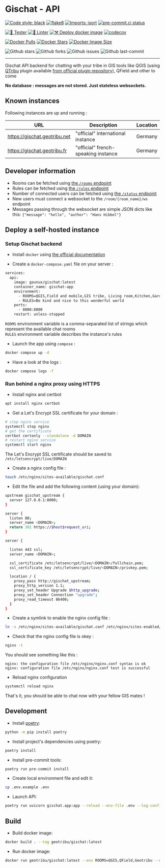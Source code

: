 # Gischat - API

[![Code style: black](https://img.shields.io/badge/code%20style-black-000000.svg)](https://github.com/psf/black)
[![flake8](https://img.shields.io/badge/linter-flake8-green)](https://flake8.pycqa.org/)
[![Imports: isort](https://img.shields.io/badge/%20imports-isort-%231674b1?style=flat&labelColor=ef8336)](https://pycqa.github.io/isort/)
[![pre-commit.ci status](https://results.pre-commit.ci/badge/github/geotribu/gischat/main.svg)](https://results.pre-commit.ci/latest/github/geotribu/gischat/main)

[![🎳 Tester](https://github.com/geotribu/gischat/actions/workflows/tests.yml/badge.svg)](https://github.com/geotribu/gischat/actions/workflows/tests.yml)
[![🐍 Linter](https://github.com/geotribu/gischat/actions/workflows/lint.yml/badge.svg)](https://github.com/geotribu/gischat/actions/workflows/lint.yml)
[![⚒️ Deploy docker image](https://github.com/geotribu/gischat/actions/workflows/docker.yml/badge.svg)](https://github.com/geotribu/gischat/actions/workflows/docker.yml)
[![codecov](https://codecov.io/github/geotribu/gischat/graph/badge.svg?token=EW5SU9VKRD)](https://codecov.io/github/geotribu/gischat)

[![Docker Pulls](https://badgen.net/docker/pulls/gounux/gischat?icon=docker&label=pulls)](https://hub.docker.com/r/gounux/gischat/)
[![Docker Stars](https://badgen.net/docker/stars/gounux/gischat?icon=docker&label=stars)](https://hub.docker.com/r/gounux/gischat/)
[![Docker Image Size](https://badgen.net/docker/size/gounux/gischat?icon=docker&label=image%20size)](https://hub.docker.com/r/gounux/gischat/)

![Github stars](https://badgen.net/github/stars/geotribu/gischat?icon=github&label=stars)
![Github forks](https://badgen.net/github/forks/geotribu/gischat?icon=github&label=forks)
![Github issues](https://img.shields.io/github/issues/geotribu/gischat)
![Github last-commit](https://img.shields.io/github/last-commit/geotribu/gischat)

---

Gischat API backend for chatting with your tribe in GIS tools like QGIS (using [QTribu](https://github.com/geotribu/qtribu) plugin available [from official plugin repository](https://plugins.qgis.org/plugins/qtribu/)), QField and other to come

**No database : messages are not stored. Just stateless websockets.**

## Known instances

Following instances are up and running :

| URL | Description | Location |
|-----|-------------|----------|
|https://gischat.geotribu.net|"official" international instance| Germany|
|https://gischat.geotribu.fr|"official" french-speaking instance| Germany|

## Developer information

- Rooms can be fetched using [the `/rooms` endpoint](https://gischat.geotribu.net/docs#/default/get_rooms_rooms_get)
- Rules can be fetched using [the `/rules` endpoint](https://gischat.geotribu.net/docs#/default/get_rules_rules_get)
- Number of connected users can be fetched using [the `/status` endpoint](https://gischat.geotribu.net/docs#/default/get_status_status_get)
- New users must connect a websocket to the `/room/{room_name}/ws` endpoint
- Messages passing through the websocket are simple JSON dicts like this: `{"message": "hello", "author": "Hans Hibbel"}`

## Deploy a self-hosted instance

### Setup Gischat backend

- Install `docker` using [the official documentation](https://docs.docker.com/engine/install/)

- Create a `docker-compose.yaml` file on your server :

```sh
services:
  api:
    image: gounux/gischat:latest
    container_name: gischat-app
    environment:
      - ROOMS=QGIS,Field and mobile,GIS tribe, Living room,Kitchen,Garden
      - RULES=Be kind and nice to this wonderful world
    ports:
      - 8000:8000
    restart: unless-stopped
```

`ROOMS` environment variable is a comma-separated list of strings which represent the available chat rooms  
`RULES` environment variable describes the instance's rules


- Launch the app using `compose` :

```sh
docker compose up -d
```

- Have a look at the logs :

```sh
docker compose logs -f
```

### Run behind a nginx proxy using HTTPS

- Install nginx and certbot

```sh
apt install nginx certbot
```

- Get a Let's Encrypt SSL certificate for your domain :

```sh
# stop nginx service
systemctl stop nginx
# get the certificate
certbot certonly --standalone -d DOMAIN
# restart nginx service
systemctl start nginx
```

The Let's Encrypt SSL certificate should be saved to `/etc/letsencrypt/live/DOMAIN`

- Create a nginx config file :

```sh
touch /etc/nginx/sites-available/gischat.conf
```

- Edit the file and add the following content (using your domain):

```sh
upstream gischat_upstream {
  server 127.0.0.1:8000;
}

server {
  listen 80;
  server_name <DOMAIN>;
  return 301 https://$host$request_uri;
}

server {

  listen 443 ssl;
  server_name <DOMAIN>;

  ssl_certificate /etc/letsencrypt/live/<DOMAIN>/fullchain.pem;
  ssl_certificate_key /etc/letsencrypt/live/<DOMAIN>/privkey.pem;

  location / {
    proxy_pass http://gischat_upstream;
    proxy_http_version 1.1;
    proxy_set_header Upgrade $http_upgrade;
    proxy_set_header Connection "upgrade";
    proxy_read_timeout 86400;
  }
}
```

- Create a symlink to enable the nginx config file :

```sh
ln -s /etc/nginx/sites-available/gischat.conf /etc/nginx/sites-enabled/gischat.conf
```

- Check that the nginx config file is okey :

```sh
nginx -t
```

You should see something like this :

```
nginx: the configuration file /etc/nginx/nginx.conf syntax is ok
nginx: configuration file /etc/nginx/nginx.conf test is successful
```

- Reload nginx configuration

```sh
systemctl reload nginx
```

That's it, you should be able to chat now with your fellow GIS mates !

## Development

- Install [poetry](https://python-poetry.org/):

```sh
python -m pip install poetry
```

- Install project's dependencies using poetry:

```sh
poetry install
```

- Install pre-commit tools:

```sh
poetry run pre-commit install
```

- Create local environment file and edit it:

```sh
cp .env.example .env
```

- Launch API:

```sh
poetry run uvicorn gischat.app:app --reload --env-file .env --log-config=log_config.yaml
```

## Build

- Build docker image:

```sh
docker build . --tag geotribu/gischat:latest
```

- Run docker image:

```sh
docker run geotribu/gischat:latest --env ROOMS=QGIS,QField,Geotribu --env RULES="Those are the rules: ..."
```

